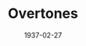 ---
title: Overtones
date: 1937-02-27
closing_date:
layout: productions
featured_image:
image_caption:
image_credit:
playbill:
Theatre: Theatre Jacksonville
cast:
- Margaret: Elizabeth St. John
- Hetty: Lady Claire Grover
- Maggie: Lamar Rozear
- Harriet: Virginia Sims
crew:
- Scenery: Billy Dishinger
- Lighting: Cliffard Lowe
- Props:
  - Frances Coleman
  - Mrs. Holden Blackwell
- Prompter: Grace Seagraves
- Publicity: Helen Gray
- Director: Evelyn B. Cox
orchestra:
external_links:
---